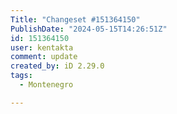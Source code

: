 ```yaml
---
Title: "Changeset #151364150"
PublishDate: "2024-05-15T14:26:51Z"
id: 151364150
user: kentakta
comment: update
created_by: iD 2.29.0
tags:
  - Montenegro

---
```

